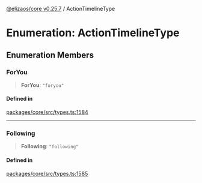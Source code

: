 [@elizaos/core v0.25.7](../index.md) / ActionTimelineType

# Enumeration: ActionTimelineType

## Enumeration Members

### ForYou

> **ForYou**: `"foryou"`

#### Defined in

[packages/core/src/types.ts:1584](https://github.com/elizaOS/eliza/blob/main/packages/core/src/types.ts#L1584)

***

### Following

> **Following**: `"following"`

#### Defined in

[packages/core/src/types.ts:1585](https://github.com/elizaOS/eliza/blob/main/packages/core/src/types.ts#L1585)

